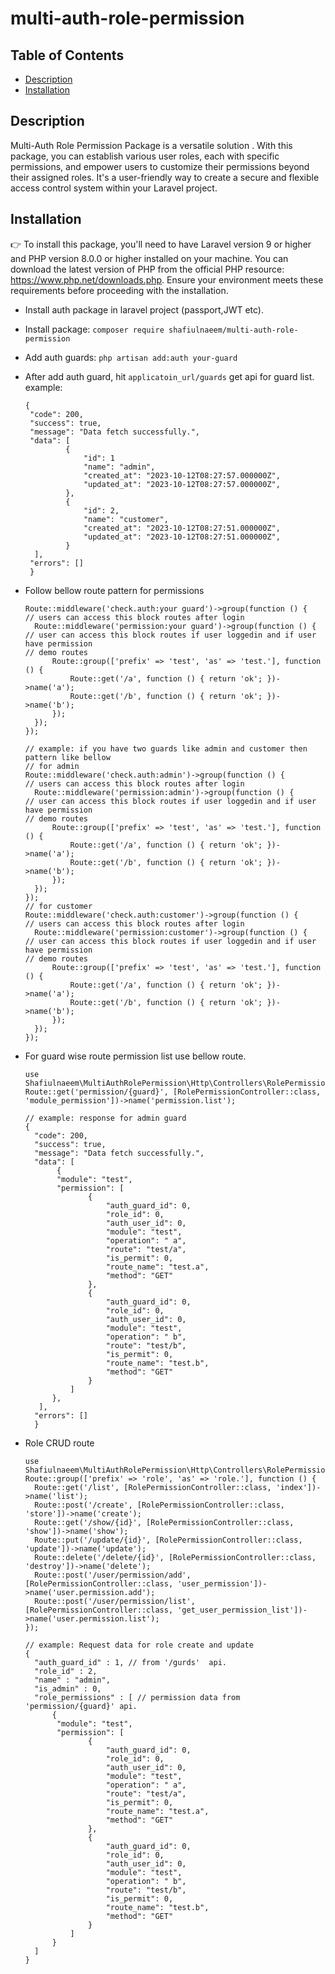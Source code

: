 # multi-auth-role-permission

## Table of Contents
* [Description](#description)
* [Installation](#installation)

## Description
Multi-Auth Role Permission Package is a versatile solution . With this package, you can establish various user roles, each with specific permissions, and empower users to customize their permissions beyond their assigned roles. It's a user-friendly way to create a secure and flexible access control system within your Laravel project.

## Installation
👉 To install this package, you'll need to have Laravel version 9 or higher and PHP version 8.0.0 or higher installed on your machine. You can download the latest version of PHP from the official PHP resource: https://www.php.net/downloads.php. Ensure your environment meets these requirements before proceeding with the installation.

- Install auth package in laravel project (passport,JWT etc).
- Install package:
  ``` composer require shafiulnaeem/multi-auth-role-permission ```
- Add auth guards:
  ``` php artisan add:auth your-guard ```

- After add auth guard, hit  ``` applicatoin_url/guards ``` get api for guard list.
  example:
   ```
   {
    "code": 200,
    "success": true,
    "message": "Data fetch successfully.",
    "data": [
            {
                "id": 1
                "name": "admin",
                "created_at": "2023-10-12T08:27:57.000000Z",
                "updated_at": "2023-10-12T08:27:57.000000Z",
            },
            {
                "id": 2,
                "name": "customer",
                "created_at": "2023-10-12T08:27:51.000000Z",
                "updated_at": "2023-10-12T08:27:51.000000Z",
            }
     ],
    "errors": []
    }
   ```
- Follow bellow route pattern for permissions

  ```shell
  Route::middleware('check.auth:your guard')->group(function () {
  // users can access this block routes after login  
    Route::middleware('permission:your guard')->group(function () {
  // user can access this block routes if user loggedin and if user have permission 
  // demo routes
        Route::group(['prefix' => 'test', 'as' => 'test.'], function () {
            Route::get('/a', function () { return 'ok'; })->name('a');
            Route::get('/b', function () { return 'ok'; })->name('b');
        });
    });
  });
  
  // example: if you have two guards like admin and customer then pattern like bellow
  // for admin
  Route::middleware('check.auth:admin')->group(function () {
  // users can access this block routes after login  
    Route::middleware('permission:admin')->group(function () {
  // user can access this block routes if user loggedin and if user have permission 
  // demo routes
        Route::group(['prefix' => 'test', 'as' => 'test.'], function () {
            Route::get('/a', function () { return 'ok'; })->name('a');
            Route::get('/b', function () { return 'ok'; })->name('b');
        });
    });
  });
  // for customer
  Route::middleware('check.auth:customer')->group(function () {
  // users can access this block routes after login  
    Route::middleware('permission:customer')->group(function () {
  // user can access this block routes if user loggedin and if user have permission 
  // demo routes
        Route::group(['prefix' => 'test', 'as' => 'test.'], function () {
            Route::get('/a', function () { return 'ok'; })->name('a');
            Route::get('/b', function () { return 'ok'; })->name('b');
        });
    });
  });
  ```
- For guard wise route permission list use bellow route.
  ```shell
  use Shafiulnaeem\MultiAuthRolePermission\Http\Controllers\RolePermissionController;
  Route::get('permission/{guard}', [RolePermissionController::class, 'module_permission'])->name('permission.list');

  // example: response for admin guard
  {
    "code": 200,
    "success": true,
    "message": "Data fetch successfully.",
    "data": [
         {
         "module": "test",
         "permission": [
                {
                    "auth_guard_id": 0,
                    "role_id": 0,
                    "auth_user_id": 0,
                    "module": "test",
                    "operation": " a",
                    "route": "test/a",
                    "is_permit": 0,
                    "route_name": "test.a",
                    "method": "GET"
                },
                {
                    "auth_guard_id": 0,
                    "role_id": 0,
                    "auth_user_id": 0,
                    "module": "test",
                    "operation": " b",
                    "route": "test/b",
                    "is_permit": 0,
                    "route_name": "test.b",
                    "method": "GET"
                }
            ]
        },
     ],
    "errors": []
    }
  ```
- Role CRUD route
  ```shell
  use Shafiulnaeem\MultiAuthRolePermission\Http\Controllers\RolePermissionController;
  Route::group(['prefix' => 'role', 'as' => 'role.'], function () {
    Route::get('/list', [RolePermissionController::class, 'index'])->name('list');
    Route::post('/create', [RolePermissionController::class, 'store'])->name('create');
    Route::get('/show/{id}', [RolePermissionController::class, 'show'])->name('show');
    Route::put('/update/{id}', [RolePermissionController::class, 'update'])->name('update');
    Route::delete('/delete/{id}', [RolePermissionController::class, 'destroy'])->name('delete');
    Route::post('/user/permission/add', [RolePermissionController::class, 'user_permission'])->name('user.permission.add');
    Route::post('/user/permission/list', [RolePermissionController::class, 'get_user_permission_list'])->name('user.permission.list');
  });

  // example: Request data for role create and update 
  {
    "auth_guard_id" : 1, // from '/gurds'  api.
    "role_id" : 2,
    "name" : "admin",
    "is_admin" : 0,
    "role_permissions" : [ // permission data from 'permission/{guard}' api.
        {
         "module": "test",
         "permission": [
                {
                    "auth_guard_id": 0,
                    "role_id": 0,
                    "auth_user_id": 0,
                    "module": "test",
                    "operation": " a",
                    "route": "test/a",
                    "is_permit": 0,
                    "route_name": "test.a",
                    "method": "GET"
                },
                {
                    "auth_guard_id": 0,
                    "role_id": 0,
                    "auth_user_id": 0,
                    "module": "test",
                    "operation": " b",
                    "route": "test/b",
                    "is_permit": 0,
                    "route_name": "test.b",
                    "method": "GET"
                }
            ]
        }
    ]
  }
  ```
